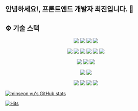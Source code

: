 ## 안녕하세요!, 프론트엔드 개발자 최진입니다. 👋





## ⚙️ 기술 스택

<p align='center'>
  <img src="https://img.shields.io/badge/-TypeScript-396EB0?style=flat-plastic&logo=TypeScript&logoColor=white"/>
  <img src="https://img.shields.io/badge/-Javascript-F7DF1E?style=flat-plastic&logo=javascript&logoColor=white"/>
  <img src="https://img.shields.io/badge/-HTML5-E34F26?style=flat-plastic&logo=html5&logoColor=white"/>
  <img src="https://img.shields.io/badge/-CSS3-1572B6?style=flat-plastic&logo=css3&logoColor=white"/>
</p>
<p align='center'>
  <img src="https://img.shields.io/badge/-Next.js-000000?style=flat-plastic&logo=nextdotjs&logoColor=white"/>
  <img src="https://img.shields.io/badge/-react-61DAFB?style=flat-plastic&logo=react&logoColor=white"/>
  <img src="https://img.shields.io/badge/-React Query-FF4154?style=flat-plastic&logo=reactquery&logoColor=white"/>
  <img src="https://img.shields.io/badge/-React Hook Form-EC5990?style=flat-plastic&logo=reacthookform&logoColor=white"/>
  <img src="https://img.shields.io/badge/-Redux-764ABC?style=flat-plastic&logo=redux&logoColor=white"/>
  <img src="https://img.shields.io/badge/-Zustand-000000?style=flat-plastic&logo=&logoColor=white"/>
</p>
<p align='center'>
  <img src="https://img.shields.io/badge/-Sass-CC6699?style=flat-plastic&logo=sass&logoColor=white"/>
  <img src="https://img.shields.io/badge/-TailwindCSS-06B6D4?style=flat-plastic&logo=tailwindcss&logoColor=white"/>
  <img src="https://img.shields.io/badge/-shadcn/ui-000000?style=flat-plastic&logo=shadcnui&logoColor=white"/>
</p>
<p align='center'>
  <img src="https://img.shields.io/badge/-Firebase-DD2C00?style=flat-plastic&logo=firebase&logoColor=white"/>
  <img src="https://img.shields.io/badge/-Vercel-000000?style=flat-plastic&logo=vercel&logoColor=white"/>
</p>
<p align='center'>
  <img src="https://img.shields.io/badge/-Slack-753188?style=flat-plastic&logo=Slack&logoColor=white"/>
  <img src="https://img.shields.io/badge/-notion-000000?style=flat-plastic&logo=notion&logoColor=white"/>
  <img src="https://img.shields.io/badge/-Figma-F24E1E?style=flat-plastic&logo=figma&logoColor=white"/>
  <img src="https://img.shields.io/badge/-Github-2C272E?style=flat-plastic&logo=GitHub&logoColor=white"/>
</p>

[![minseon yu's GitHub stats](https://github-readme-stats.vercel.app/api?username=nwejin)](https://github.com/nwejin/github-readme-stats)


[![Hits](https://hits.seeyoufarm.com/api/count/incr/badge.svg?url=https%3A%2F%2Fgithub.com%2Fnwejin%2Fhit-counter&count_bg=%2379C83D&title_bg=%23555555&icon=&icon_color=%23E7E7E7&title=hits&edge_flat=false)](https://hits.seeyoufarm.com)

<!--
**nwejin/nwejin** is a ✨ _special_ ✨ repository because its `README.md` (this file) appears on your GitHub profile.

Here are some ideas to get you started:

- 🔭 I’m currently working on ...
- 🌱 I’m currently learning ...
- 👯 I’m looking to collaborate on ...
- 🤔 I’m looking for help with ...
- 💬 Ask me about ...
- 📫 How to reach me: ...
- 😄 Pronouns: ...
- ⚡ Fun fact: ...
-->



